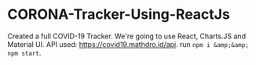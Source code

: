 # CORONA-Tracker-Using-ReactJs
Created a full COVID-19 Tracker. We're going to use React, Charts.JS and Material UI. API used: https://covid19.mathdro.id/api. run ```npm i &amp;&amp; npm start```.
